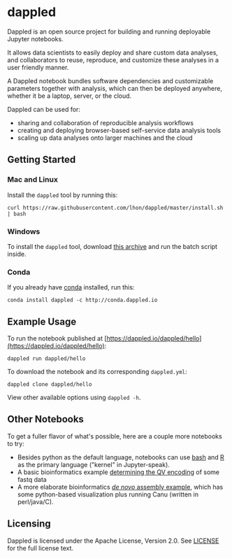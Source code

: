 # dappled

Dappled is an open source project for building and running deployable Jupyter notebooks.

It allows data scientists to easily deploy and share custom data analyses, and collaborators to reuse, reproduce, and customize these analyses in a user friendly manner.

A Dappled notebook bundles software dependencies and customizable parameters together with analysis, which can then be deployed anywhere, whether it be a laptop, server, or the cloud.

Dappled can be used for:

- sharing and collaboration of reproducible analysis workflows
- creating and deploying browser-based self-service data analysis tools
- scaling up data analyses onto larger machines and the cloud

## Getting Started

### Mac and Linux

Install the `dappled` tool by running this:

```
curl https://raw.githubusercontent.com/lhon/dappled/master/install.sh | bash
```

### Windows

To install the `dappled` tool, download [this archive](https://raw.githubusercontent.com/lhon/dappled/master/install-win.zip) and run the batch script inside.

### Conda

If you already have [conda](https://github.com/conda/conda) installed, run this:

```
conda install dappled -c http://conda.dappled.io
```

## Example Usage

To run the notebook published at [https://dappled.io/dappled/hello](https://dappled.io/dappled/hello):

```
dappled run dappled/hello
```

To download the notebook and its corresponding `dappled.yml`:

```
dappled clone dappled/hello
```

View other available options using `dappled -h`.

## Other Notebooks

To get a fuller flavor of what's possible, here are a couple more notebooks to try:

* Besides python as the default language, notebooks can use [bash](https://dappled.io/lhon/7mkz3r/bash-kernel-demo) and [R](https://dappled.io/lhon/2zq76p/r-maps) as the primary language ("kernel" in Jupyter-speak).
* A basic bioinformatics example [determining the QV encoding](https://dappled.io/lhon/3jg5m6/fastq-qv-encoding-report) of some fastq data
* A more elaborate bioinformatics [*de novo* assembly example](https://dappled.io/lhon/68qe98/canu), which has some python-based visualization plus running Canu (written in perl/java/C).

## Licensing

Dappled is licensed under the Apache License, Version 2.0. See [LICENSE](LICENSE) for the full license text.



